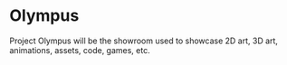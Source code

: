 # Olympus
Project Olympus will be the showroom used to showcase 2D art, 3D art, animations, assets, code, games, etc.
